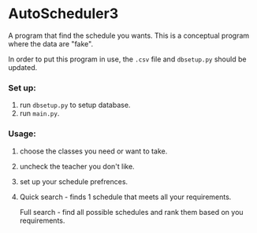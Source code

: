 # AutoScheduler3

A program that find the schedule you wants. This is a conceptual program where the data are "fake".

In order to put this program in use, the `.csv` file and `dbsetup.py` should be updated.

### Set up:
1. run `dbsetup.py` to setup database.
2. run `main.py`.

### Usage:
1. choose the classes you need or want to take.
2. uncheck the teacher you don't like.
3. set up your schedule prefrences.
4. Quick search - finds 1 schedule that meets all your requirements.

   Full search - find all possible schedules and rank them based on you requirements.
